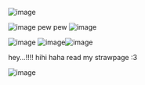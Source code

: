 ![image](https://github.com/MiracleMuzical/MiracleMuzical/assets/153952641/dd134033-a20d-4a3c-90d6-40e706e02e5b)

![image](https://github.com/MiracleMuzical/MiracleMuzical/assets/153952641/c063f637-e22e-4951-b008-268ae652917e) pew pew ![image](https://github.com/MiracleMuzical/MiracleMuzical/assets/153952641/75ca9e73-a664-4f9e-9051-e5c0c63fca07)



![image](https://github.com/MiracleMuzical/MiracleMuzical/assets/153952641/bdb9da2a-3947-4ddc-85f6-c43b87acf09d) ![image](https://github.com/MiracleMuzical/MiracleMuzical/assets/153952641/84ec374f-5bad-4c28-a794-5cbab3b6186a)![image](https://github.com/MiracleMuzical/MiracleMuzical/assets/153952641/3f0f5860-110e-4854-b3b7-9677e3b3fa40)





 hey...!!!! hihi haha read my strawpage :3 

![image](https://github.com/MiracleMuzical/MiracleMuzical/assets/153952641/1108e1e6-c093-4277-9cee-e6a623762cff)



